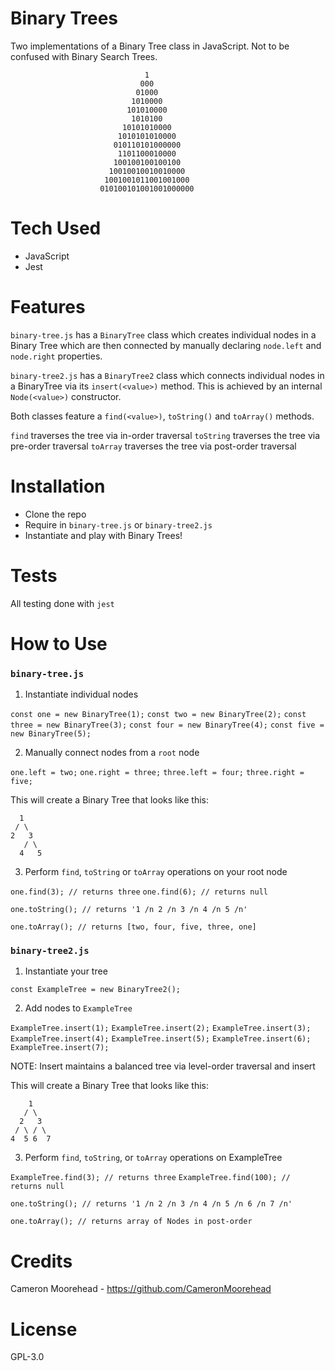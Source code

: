 # Binary Trees

Two implementations of a Binary Tree class in JavaScript. Not to be confused
with Binary Search Trees.

                                  1
                                 000
                                01000
                               1010000
                              101010000   
                               1010100
                             10101010000
                            1010101010000
                           010110101000000
                            1101100010000
                           100100100100100
                          10010010010010000
                         1001001011001001000
                        010100101001001000000

# Tech Used

- JavaScript
- Jest

# Features

`binary-tree.js` has a `BinaryTree` class which creates individual
nodes in a Binary Tree which are then connected by manually declaring
`node.left` and `node.right` properties.

`binary-tree2.js` has a `BinaryTree2` class which connects individual nodes
in a BinaryTree via its `insert(<value>)` method. This is achieved by an
internal `Node(<value>)` constructor.

Both classes feature a `find(<value>)`, `toString()` and `toArray()` methods.

`find` traverses the tree via in-order traversal
`toString` traverses the tree via pre-order traversal
`toArray` traverses the tree via post-order traversal

# Installation

- Clone the repo
- Require in `binary-tree.js` or `binary-tree2.js`
- Instantiate and play with Binary Trees!

# Tests

All testing done with `jest`

# How to Use

### `binary-tree.js`

1. Instantiate individual nodes

`const one = new BinaryTree(1);`
`const two = new BinaryTree(2);`
`const three = new BinaryTree(3);`
`const four = new BinaryTree(4);`
`const five = new BinaryTree(5);`

2. Manually connect nodes from a `root` node

`one.left = two;`
`one.right = three;`
`three.left = four;`
`three.right = five;`

This will create a Binary Tree that looks like this:

      1
     / \
    2   3
       / \
      4   5

3. Perform `find`, `toString` or `toArray` operations on your root node

`one.find(3); // returns three`
`one.find(6); // returns null`

`one.toString(); // returns '1 /n 2 /n 3 /n 4 /n 5 /n'`

`one.toArray(); // returns [two, four, five, three, one]`

### `binary-tree2.js`

1. Instantiate your tree

`const ExampleTree = new BinaryTree2();`

2. Add nodes to `ExampleTree`

`ExampleTree.insert(1);`
`ExampleTree.insert(2);`
`ExampleTree.insert(3);`
`ExampleTree.insert(4);`
`ExampleTree.insert(5);`
`ExampleTree.insert(6);`
`ExampleTree.insert(7);`

NOTE: Insert maintains a balanced tree via level-order traversal and insert

This will create a Binary Tree that looks like this:

        1
       / \
      2   3
     / \ / \
    4  5 6  7

3. Perform `find`, `toString`, or `toArray` operations on ExampleTree

`ExampleTree.find(3); // returns three`
`ExampleTree.find(100); // returns null`

`one.toString(); // returns '1 /n 2 /n 3 /n 4 /n 5 /n 6 /n 7 /n'`

`one.toArray(); // returns array of Nodes in post-order`

# Credits

Cameron Moorehead - https://github.com/CameronMoorehead

# License

GPL-3.0
